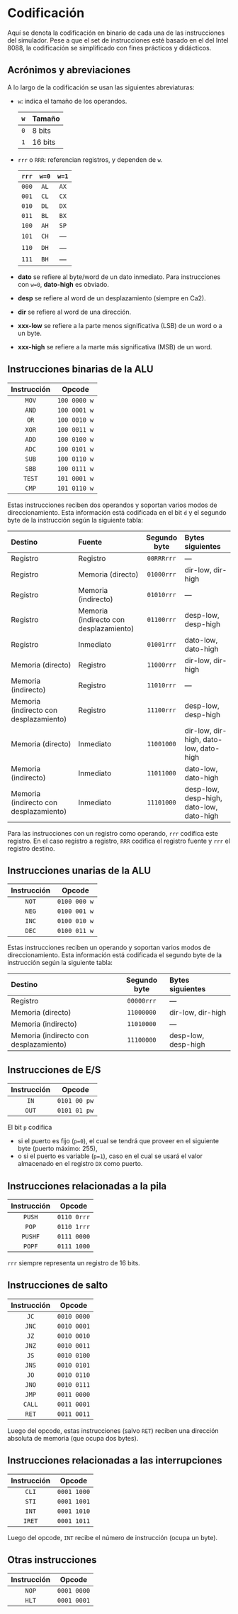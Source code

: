 # Codificación

Aquí se denota la codificación en binario de cada una de las instrucciones del simulador. Pese a que el set de instrucciones esté basado en el del Intel 8088, la codificación se simplificado con fines prácticos y didácticos.

## Acrónimos y abreviaciones

A lo largo de la codificación se usan las siguientes abreviaturas:

- `w`: indica el tamaño de los operandos.

  | `w` | Tamaño  |
  | :-: | :------ |
  | `0` | 8 bits  |
  | `1` | 16 bits |

- `rrr` o `RRR`: referencian registros, y dependen de `w`.

  | `rrr` | `w=0` | `w=1` |
  | :---: | :---: | :---: |
  | `000` | `AL`  | `AX`  |
  | `001` | `CL`  | `CX`  |
  | `010` | `DL`  | `DX`  |
  | `011` | `BL`  | `BX`  |
  | `100` | `AH`  | `SP`  |
  | `101` | `CH`  |   —   |
  | `110` | `DH`  |   —   |
  | `111` | `BH`  |   —   |

- **dato** se refiere al byte/word de un dato inmediato. Para instrucciones con `w=0`, **dato-high** es obviado.
- **desp** se refiere al word de un desplazamiento (siempre en Ca2).
- **dir** se refiere al word de una dirección.
- **xxx-low** se refiere a la parte menos significativa (LSB) de un word o a un byte.
- **xxx-high** se refiere a la marte más significativa (MSB) de un word.

## Instrucciones binarias de la ALU

| Instrucción |    Opcode    |
| :---------: | :----------: |
|    `MOV`    | `100 0000 w` |
|    `AND`    | `100 0001 w` |
|    `OR`     | `100 0010 w` |
|    `XOR`    | `100 0011 w` |
|    `ADD`    | `100 0100 w` |
|    `ADC`    | `100 0101 w` |
|    `SUB`    | `100 0110 w` |
|    `SBB`    | `100 0111 w` |
|   `TEST`    | `101 0001 w` |
|    `CMP`    | `101 0110 w` |

Estas instrucciones reciben dos operandos y soportan varios modos de direccionamiento. Esta información está codificada en el bit `d` y el segundo byte de la instrucción según la siguiente tabla:

| Destino                                | Fuente                                 | Segundo byte | Bytes siguientes                         |
| :------------------------------------- | :------------------------------------- | :----------: | :--------------------------------------- |
| Registro                               | Registro                               |  `00RRRrrr`  | —                                        |
| Registro                               | Memoria (directo)                      |  `01000rrr`  | dir-low, dir-high                        |
| Registro                               | Memoria (indirecto)                    |  `01010rrr`  | —                                        |
| Registro                               | Memoria (indirecto con desplazamiento) |  `01100rrr`  | desp-low, desp-high                      |
| Registro                               | Inmediato                              |  `01001rrr`  | dato-low, dato-high                      |
| Memoria (directo)                      | Registro                               |  `11000rrr`  | dir-low, dir-high                        |
| Memoria (indirecto)                    | Registro                               |  `11010rrr`  | —                                        |
| Memoria (indirecto con desplazamiento) | Registro                               |  `11100rrr`  | desp-low, desp-high                      |
| Memoria (directo)                      | Inmediato                              |  `11001000`  | dir-low, dir-high, dato-low, dato-high   |
| Memoria (indirecto)                    | Inmediato                              |  `11011000`  | dato-low, dato-high                      |
| Memoria (indirecto con desplazamiento) | Inmediato                              |  `11101000`  | desp-low, desp-high, dato-low, dato-high |

Para las instrucciones con un registro como operando, `rrr` codifica este registro. En el caso registro a registro, `RRR` codifica el registro fuente y `rrr` el registro destino.

## Instrucciones unarias de la ALU

| Instrucción |    Opcode    |
| :---------: | :----------: |
|    `NOT`    | `0100 000 w` |
|    `NEG`    | `0100 001 w` |
|    `INC`    | `0100 010 w` |
|    `DEC`    | `0100 011 w` |

Estas instrucciones reciben un operando y soportan varios modos de direccionamiento. Esta información está codificada el segundo byte de la instrucción según la siguiente tabla:

| Destino                                | Segundo byte | Bytes siguientes    |
| :------------------------------------- | :----------: | :------------------ |
| Registro                               |  `00000rrr`  | —                   |
| Memoria (directo)                      |  `11000000`  | dir-low, dir-high   |
| Memoria (indirecto)                    |  `11010000`  | —                   |
| Memoria (indirecto con desplazamiento) |  `11100000`  | desp-low, desp-high |

## Instrucciones de E/S

| Instrucción |    Opcode    |
| :---------: | :----------: |
|    `IN`     | `0101 00 pw` |
|    `OUT`    | `0101 01 pw` |

El bit `p` codifica

- si el puerto es fijo (`p=0`), el cual se tendrá que proveer en el siguiente byte (puerto máximo: 255),
- o si el puerto es variable (`p=1`), caso en el cual se usará el valor almacenado en el registro `DX` como puerto.

## Instrucciones relacionadas a la pila

| Instrucción |   Opcode    |
| :---------: | :---------: |
|   `PUSH`    | `0110 0rrr` |
|    `POP`    | `0110 1rrr` |
|   `PUSHF`   | `0111 0000` |
|   `POPF`    | `0111 1000` |

`rrr` siempre representa un registro de 16 bits.

## Instrucciones de salto

| Instrucción |   Opcode    |
| :---------: | :---------: |
|    `JC`     | `0010 0000` |
|    `JNC`    | `0010 0001` |
|    `JZ`     | `0010 0010` |
|    `JNZ`    | `0010 0011` |
|    `JS`     | `0010 0100` |
|    `JNS`    | `0010 0101` |
|    `JO`     | `0010 0110` |
|    `JNO`    | `0010 0111` |
|    `JMP`    | `0011 0000` |
|   `CALL`    | `0011 0001` |
|    `RET`    | `0011 0011` |

Luego del opcode, estas instrucciones (salvo `RET`) reciben una dirección absoluta de memoria (que ocupa dos bytes).

## Instrucciones relacionadas a las interrupciones

| Instrucción |   Opcode    |
| :---------: | :---------: |
|    `CLI`    | `0001 1000` |
|    `STI`    | `0001 1001` |
|    `INT`    | `0001 1010` |
|   `IRET`    | `0001 1011` |

Luego del opcode, `INT` recibe el número de instrucción (ocupa un byte).

## Otras instrucciones

| Instrucción |   Opcode    |
| :---------: | :---------: |
|    `NOP`    | `0001 0000` |
|    `HLT`    | `0001 0001` |
